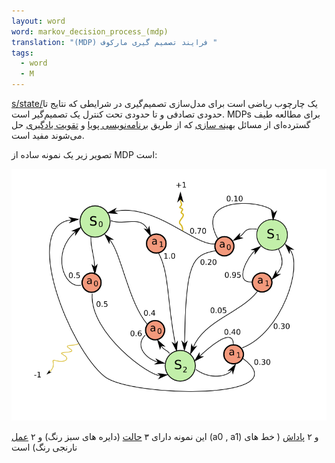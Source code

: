 ```yaml
---
layout: word
word: markov_decision_process_(mdp)
translation: "(MDP) فرایند تصمیم گیری مارکوف "
tags:
  - word
  - M
---
```

[s/state/](s/state/)یک چارچوب ریاضی است برای مدل‌سازی تصمیم‌گیری در شرایطی که نتایج تا حدودی تصادفی و تا حدودی تحت کنترل یک تصمیم‌گیر است. MDPs برای مطالعه طیف گسترده‌ای از مسائل [بهینه سازی](https://fa.wikipedia.org/wiki/%D8%A8%D9%87%DB%8C%D9%86%D9%87%E2%80%8C%D8%B3%D8%A7%D8%B2%DB%8C "بهینه‌سازی") که از طریق [برنامه‌نویسی پویا](https://fa.wikipedia.org/wiki/%D8%A8%D8%B1%D9%86%D8%A7%D9%85%D9%87%E2%80%8C%D8%B1%DB%8C%D8%B2%DB%8C_%D9%BE%D9%88%DB%8C%D8%A7 "برنامه‌ریزی پویا") و [تقویت یادگیری](r/reinforcement_learning_(rl)) حل می‌شوند مفید است.

تصویر زیر یک نمونه ساده از MDP است:

![](/assets/img/20060904224736-markov_decision_process_example.png)

این نمونه دارای ۳ [حالت](s/state) (دایره های سبز رنگ) و ۲ [عمل](a/action) (a0 , a1) و ۲ [پاداش](r/reward) ( خط های نارنجی رنگ) است